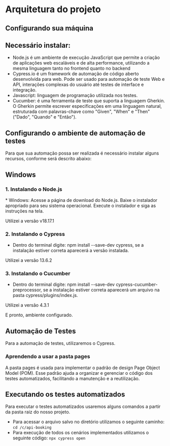 <h1>Arquitetura do projeto</h1>

Configurando sua máquina
-------------------------
Necessário instalar:
-----------------------

*   Node.js é um ambiente de execução JavaScript que permite a criação de aplicações web escaláveis e de alta performance, utilizando a mesma linguagem tanto no frontend quanto no backend
*	Cypress.io é um framework de automação de código aberto desenvolvida para web. Pode ser usado para automação de teste Web e API, interações complexas do usuário até testes de interface e integração.
*   Javascript: linguagem de programação utilizada nos testes.
*   Cucumber: é uma ferramenta de teste que suporta a linguagem Gherkin. O Gherkin permite escrever especificações em uma linguagem natural, estruturada com palavras-chave como "Given", "When" e "Then" ("Dado", "Quando" e "Então").


Configurando o ambiente de automação de testes
------------------------------------------------------------

Para que sua automação possa ser realizada é necessário instalar alguns recursos, conforme será descrito abaixo:

Windows
--------

<h3>1. Instalando o Node.js</h3>
*   Windows:
Acesse a página de download do Node.js.
Baixe o instalador apropriado para seu sistema operacional.
Execute o instalador e siga as instruções na tela.

Utilizei a versão v18.17.1


<h3>2. Instalando o Cypress</h3>

*	Dentro do terminal digite: 
npm install --save-dev cypress, se a instalação estiver correta aparecerá a versão instalada.

Utilizei a versão 13.6.2

<h3>3. Instalando o Cucumber</h3>

*	Dentro do terminal digite: 
npm install --save-dev cypress-cucumber-preprocessor, se a instalação estiver correta aparecerá um arquivo na pasta cypress/plugins/index.js.

Utilizei a versão 4.3.1

E pronto, ambiente configurado.


Automação de Testes
--------------------

Para a automação de testes, utilizaremos o Cypress.

<h3>Aprendendo a usar a pasta pages</h3>

A pasta pages é usada para implementar o padrão de design Page Object Model (POM). Esse padrão ajuda a organizar e gerenciar o código dos testes automatizados, facilitando a manutenção e a reutilização.


Executando os testes automatizados
-----------------------------------

Para executar o testes automatizados usaremos alguns comandos a partir da pasta raiz do nosso projeto.

*	Para acessar o arquivo salvo no diretório utilizamos o seguinte caminho:
`
cd /c/api-booking
`
*  Para execução de todos os cenários implementados utilizamos o seguinte código:
`
npx cypress open
`
